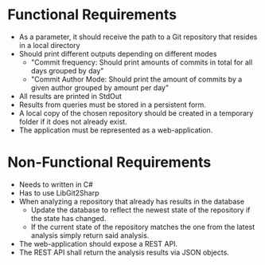 # Functional Requirements

* As a parameter, it should receive the path to a Git repository that resides in a local directory
* Should print different outputs depending on different modes
    * "Commit frequency: Should print amounts of commits in total for all days grouped by day"
    * "Commit Author Mode: Should print the amount of commits by a given author grouped by amount per day"
* All results are printed in StdOut
* Results from queries must be stored in a persistent form.
* A local copy of the chosen repository should be created in a temporary folder if it does not already exist.
* The application must be represented as a web-application.

# Non-Functional Requirements

* Needs to written in C#
* Has to use LibGit2Sharp
* When analyzing a repository that already has results in the database
    * Update the database to reflect the newest state of the repository if the state has changed.
    * If the current state of the repository matches the one from the latest analysis simply return said analysis.
* The web-application should expose a REST API.
* The REST API shall return the analysis results via JSON objects.
